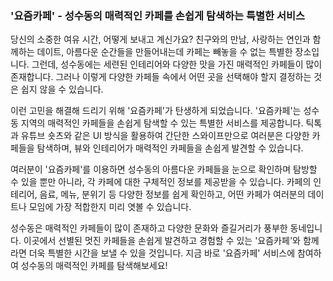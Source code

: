 ### '요즘카페' - 성수동의 매력적인 카페를 손쉽게 탐색하는 특별한 서비스

당신의 소중한 여유 시간, 어떻게 보내고 계신가요? 친구와의 만남, 사랑하는 연인과 함께하는 데이트, 아름다운 순간들을 만들어내는데 카페는 빼놓을 수 없는 특별한 장소입니다. 그런데, 성수동에는 세련된 인테리어와 다양한 맛을 가진 매력적인 카페들이 많이 존재합니다. 그러나 이렇게 다양한 카페들 속에서 어떤 곳을 선택해야 할지 결정하는 것은 쉽지 않을 수 있습니다.

이런 고민을 해결해 드리기 위해 '요즘카페'가 탄생하게 되었습니다. '요즘카페'는 성수동 지역의 매력적인 카페들을 손쉽게 탐색할 수 있는 특별한 서비스를 제공합니다. 틱톡과 유튜브 숏츠와 같은 UI 방식을 활용하여 간단한 스와이프만으로 여러분은 다양한 카페들을 탐색하며, 뷰와 인테리어가 매력적인 카페들을 손쉽게 발견할 수 있습니다.

여러분이 '요즘카페'를 이용하면 성수동의 아름다운 카페들을 눈으로 확인하며 탐방할 수 있을 뿐만 아니라, 각 카페에 대한 구체적인 정보를 제공받을 수 있습니다. 카페의 인테리어, 음료, 메뉴, 분위기 등 다양한 정보를 쉽게 확인하고, 어떤 카페가 여러분의 데이트나 모임에 가장 적합한지 미리 엿볼 수 있습니다.

성수동은 매력적인 카페들이 많이 존재하고 다양한 문화와 즐길거리가 풍부한 동네입니다. 이곳에서 선별된 멋진 카페들을 손쉽게 발견하고 경험할 수 있는 '요즘카페'와 함께라면 더욱 특별한 시간을 보낼 수 있을 것입니다. 지금 바로 '요즘카페' 서비스에 참여하여 성수동의 매력적인 카페를 탐색해보세요!
